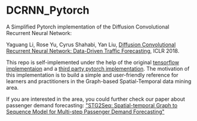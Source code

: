 # DCRNN_Pytorch
 A Simplified Pytorch implementation of the Diffusion Convolutional Recurrent Neural Network: 

Yaguang Li, Rose Yu, Cyrus Shahabi, Yan Liu, [Diffusion Convolutional Recurrent Neural Network: Data-Driven Traffic Forecasting](https://arxiv.org/abs/1707.01926), ICLR 2018.

This repo is self-implemented under the help of the original [tensorflow implementaion](<https://github.com/liyaguang/DCRNN>) and a [third party pytorch implementation](<https://github.com/xlwang233/pytorch-DCRNN>). The motivation of this implementation is to build a simple and user-friendly reference for learners and practitioners in the Graph-based Spatial-Temporal data mining area.

If you are interested in the area, you could further check our paper about passenger demand forecasting:   ["STG2Seq: Spatial-temporal Graph to Sequence Model for Multi-step Passenger Demand Forecasting"](<https://www.ijcai.org/proceedings/2019/0274.pdf>)

